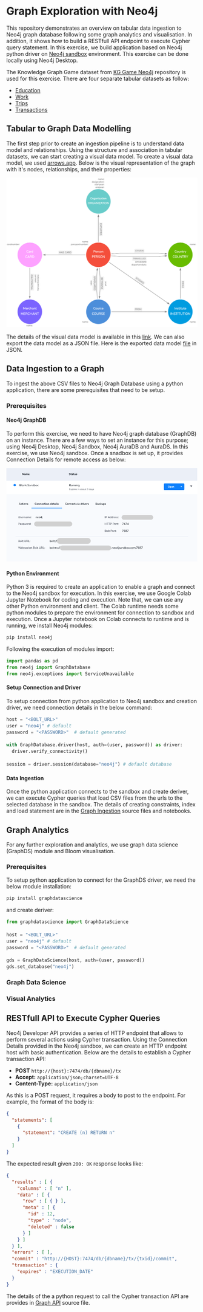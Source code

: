 # Graph Exploration with Neo4j

This repository demonstrates an overview on tabular data ingestion to Neo4j graph database following some graph analytics and visualisation. In addition, it shows how to build a RESTfull API endpoint to execute Cypher query statement. In this exercise, we build application based on Neo4j python driver on [Neo4j sandbox](https://sandbox.neo4j.com/) environment. This exercise can be done locally using Neo4j Desktop.

The Knowledge Graph Game dataset from [KG Game Neo4j](https://github.com/maruthiprithivi/kg_game_neo4j) repository is used for this exercise. There are four separate tabular datasets as follow:

- [Education](./data/sng_education.csv)
- [Work](./data/sng_work.csv)
- [Trips](./data/sng_trips.csv)
- [Transactions](./data/sng_transaction.csv)

## Tabular to Graph Data Modelling

The first step prior to create an ingestion pipeline is to understand data model and relationships. Using the structure and association in tabular datasets, we can start creating a visual data model. To create a visual data model, we used [arrows.app](https://arrows.app/). Below is the visual representation of the graph with it's nodes, relationships, and their properties:

![Graph Data Model](./data_model/graph_explorer.png)

The details of the visual data model is available in this [link](https://arrows.app/#/local/id=PnfXAOVZ9LPsBd5mmBlY). We can also export the data model as a JSON file. Here is the exported data model [file](./data_model/graph_exploere.josn) in JSON.

## Data Ingestion to a Graph

To ingest the above CSV files to Neo4j Graph Database using a python application, there are some prerequisites that need to be setup.

### Prerequisites

#### Neo4j GraphDB
To perform this exercise, we need to have Neo4j graph database (GraphDB) on an instance. There are a few ways to set an instance for this purpose; using Neo4j Desktop, Neo4j Sandbox, Neo4j AuraDB and AuraDS. In this exercise, we use Neo4j sandbox. Once a snadbox is set up, it provides Connection Details for remote access as below: 

![Connection Details](./images/connection_details.png)

#### Python Environment
Python 3 is required to create an application to enable a graph and connect to the Neo4j sandbox for execution. In this exercise, we use Google Colab Jupyter Notebook for coding and execution. Note that, we can use any other Python environment and client. The Colab runtime needs some python modules to prepare the environment for connection to sandbox and execution. Once a Jupyter notebook on Colab connects to runtime and is running, we install Neo4j modules:

```bash
pip install neo4j
```

Following the execution of modules import:

```python
import pandas as pd
from neo4j import GraphDatabase
from neo4j.exceptions import ServiceUnavailable
```

#### Setup Connection and Driver
To setup connection from python application to Neo4j sandbox and creation driver, we need connection details in the below command:

```python
host = "<BOLT_URL>" 
user = "neo4j" # default
password = "<PASSWORD>"  # default generated

with GraphDatabase.driver(host, auth=(user, password)) as driver:
  driver.verify_connectivity()

session = driver.session(database="neo4j") # default database
```

#### Data Ingestion
Once the python application connects to the sandbox and create deriver, we can execute Cypher queries that load CSV files from the urls to the selected database in the sandbox. The details of creating constraints, index and load statement are in the [Graph Ingestion](./src/graph_ingestion.ipynb) source files and notebooks.


## Graph Analytics
For any further exploration and analytics, we use graph data science (GraphDS) module and Bloom visualisation. 

### Prerequisites
To setup python application to connect for the GraphDS driver, we need the below module installation:

```bash
pip install graphdatascience
```

and create deriver:

```python
from graphdatascience import GraphDataScience

host = "<BOLT_URL>" 
user = "neo4j" # default
password = "<PASSWORD>"  # default generated

gds = GraphDataScience(host, auth=(user, password))
gds.set_database("neo4j")
```

### Graph Data Science


### Visual Analytics


## RESTfull API to Execute Cypher Queries
Neo4j Developer API provides a series of HTTP endpoint that allows to perform several actions using Cypher transaction. Using the Connection Details provided in the Neo4j sandbox, we can create an HTTP endpoint host with basic authentication. Below are the details to establish a Cypher transaction API:

- **POST** `http://{host}:7474/db/{dbname}/tx`
- **Accept:** `application/json;charset=UTF-8`
- **Content-Type:** `application/json`

As this is a POST request, it requires a body to post to the endpoint. For example, the format of the body is:

```json
{
  "statements": [
    {
      "statement": "CREATE (n) RETURN n"
    }
  ]
}
```

The expected result given `200: OK` response looks like:

```json
{
  "results" : [ {
    "columns" : [ "n" ],
    "data" : [ {
      "row" : [ { } ],
      "meta" : [ {
        "id" : 12,
        "type" : "node",
        "deleted" : false
      } ]
    } ]
  } ],
  "errors" : [ ],
  "commit" : "http://{HOST}:7474/db/{dbname}/tx/{txid}/commit",
  "transaction" : {
    "expires" : "EXECUTION_DATE"
  }
}
```

The details of the a python request to call the Cypher transaction API are provides in [Graph API](./src/graph_api.py) source file.

